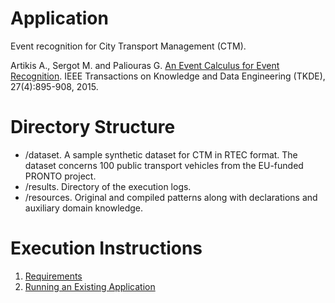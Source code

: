 # Application

Event recognition for City Transport Management (CTM).

Artikis A., Sergot M. and Paliouras G. [An Event Calculus for Event Recognition](http://cer.iit.demokritos.gr/publications/papers/2015/artikis-TKDE14.pdf). IEEE Transactions on Knowledge and Data Engineering (TKDE), 27(4):895-908, 2015.

# Directory Structure
- /dataset. A sample synthetic dataset for CTM in RTEC format. The dataset concerns 100 public transport vehicles from the EU-funded PRONTO project. 
- /results. Directory of the execution logs.
- /resources. Original and compiled patterns along with declarations and auxiliary domain knowledge.

# Execution Instructions

1. [Requirements](../../docs/prolog-requirements.md)
2. [Running an Existing Application](../../docs/prolog-existing-apps.md)
